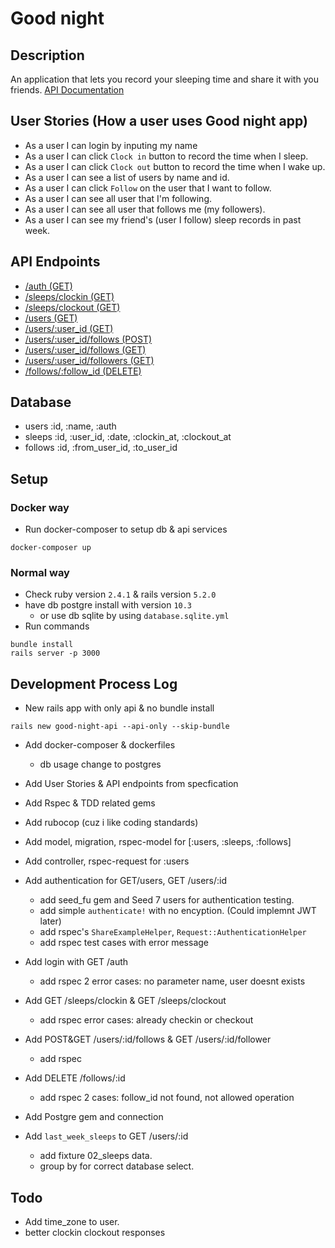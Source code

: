 # Good night

## Description
An application that lets you record your sleeping time and share it with you friends.
[API Documentation](API_DOC.md)

## User Stories (How a user uses Good night app)
* As a user I can login by inputing my name
* As a user I can click `Clock in` button to record the time when I sleep.
* As a user I can click `Clock out` button to record the time when I wake up.
* As a user I can see a list of users by name and id.
* As a user I can click `Follow` on the user that I want to follow.
* As a user I can see all user that I'm following.
* As a user I can see all user that follows me (my followers).
* As a user I can see my friend's (user I follow) sleep records in past week.

## API Endpoints
* [/auth (GET)](API_DOC.md#get-auth)
* [/sleeps/clockin (GET)](API_DOC.md#get-sleepsclockin)
* [/sleeps/clockout (GET)](API_DOC.md#get-sleepsclockout)
* [/users (GET)](API_DOC.md#get-users)
* [/users/:user_id (GET)](API_DOC.md#get-usersid)
* [/users/:user_id/follows (POST)](API_DOC.md#post-usersidfollows)
* [/users/:user_id/follows (GET)](API_DOC.md#get-usersidfollows)
* [/users/:user_id/followers (GET)](API_DOC.md#get-usersidfollowers)
* [/follows/:follow_id (DELETE)](API_DOC.md#delete-followsid)

## Database
* users :id, :name, :auth
* sleeps :id, :user_id, :date, :clockin_at, :clockout_at
* follows :id, :from_user_id, :to_user_id

## Setup
### Docker way
* Run docker-composer to setup db & api services
```
docker-composer up
```

### Normal way
* Check ruby version `2.4.1` & rails version `5.2.0`
* have db postgre install with version `10.3`
    - or use db sqlite by using `database.sqlite.yml`
* Run commands
```
bundle install
rails server -p 3000
```

## Development Process Log
* New rails app with only api & no bundle install
```
rails new good-night-api --api-only --skip-bundle
```

* Add docker-composer & dockerfiles
    - db usage change to postgres

* Add User Stories & API endpoints from specfication

* Add Rspec & TDD related gems

* Add rubocop (cuz i like coding standards)

* Add model, migration, rspec-model for [:users, :sleeps, :follows]

* Add controller, rspec-request for :users

* Add authentication for GET/users, GET /users/:id
    - add seed_fu gem and Seed 7 users for authentication testing.
    - add simple `authenticate!` with no encyption. (Could implemnt JWT later)
    - add rspec's `ShareExampleHelper`, `Request::AuthenticationHelper`
    - add rspec test cases with error message

* Add login with GET /auth
    - add rspec 2 error cases: no parameter name, user doesnt exists

* Add GET /sleeps/clockin & GET /sleeps/clockout
    - add rspec error cases: already checkin or checkout

* Add POST&GET /users/:id/follows & GET /users/:id/follower
    - add rspec

* Add DELETE /follows/:id
    - add rspec 2 cases: follow_id not found, not allowed operation

* Add Postgre gem and connection

* Add `last_week_sleeps` to GET /users/:id
    - add fixture 02_sleeps data.
    - group by for correct database select.

## Todo
- Add time_zone to user.
- better clockin clockout responses
